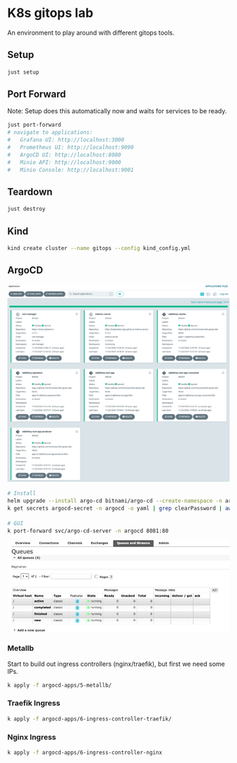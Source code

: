 # K8s gitops lab

An environment to play around with different gitops tools.

## Setup

```sh
just setup
```

## Port Forward

Note: Setup does this automatically now and waits for services to be ready.

```sh
just port-forward
# navigate to applications: 
#   Grafana UI: http://localhost:3000
#   Prometheus UI: http://localhost:9090
#   ArgoCD UI: http://localhost:8080
#   Minio API: http://localhost:9000
#   Minio Console: http://localhost:9001
```

## Teardown

```sh
just destroy
```

## Kind

```sh
kind create cluster --name gitops --config kind_config.yml
```

## ArgoCD

![ArgoCD Applications](images/argocd-applications.png)

```sh
# Install
helm upgrade --install argo-cd bitnami/argo-cd --create-namespace -n argocd -f helm/values/argocd.yml
k get secrets argocd-secret -n argocd -o yaml | grep clearPassword | awk '{print $2}' | base64 -d

# GUI
k port-forward svc/argo-cd-server -n argocd 8081:80
```

![RabbitMQ Queues](images/rabbitmq-queues.png)

### Metallb

Start to build out ingress controllers (nginx/traefik), but first we need some IPs.

```sh
k apply -f argocd-apps/5-metallb/
```

### Traefik Ingress

```sh
k apply -f argocd-apps/6-ingress-controller-traefik/
```

### Nginx Ingress

```sh
k apply -f argocd-apps/6-ingress-controller-nginx
```

